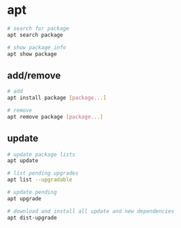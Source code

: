 # apt

```bash
# search for package
apt search package

# show package info
apt show package
```


## add/remove

```bash
# add
apt install package [package...]

# remove
apt remove package [package...]
```


## update

```bash
# update package lists
apt update

# list pending upgrades
apt list --upgradable

# update pending
apt upgrade

# download and install all update and new dependencies
apt dist-upgrade
```
